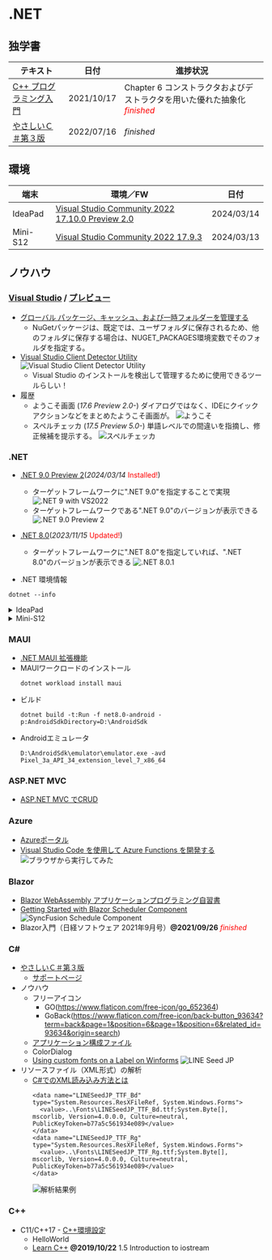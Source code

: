 # .NET

##  独学書

  |テキスト                                                               |日付     |進捗状況
  |----------------------------------------------------------------------|----------|---
  |[C++ プログラミング入門](http://examples.oreilly.com/core/)             |2021/10/17|Chapter 6 コンストラクタおよびデストラクタを用いた優れた抽象化<span style="color: red;">*finished*</span>
  |[やさしいＣ＃第３版](https://isbn2.sbcr.jp/03922/)                      |2022/07/16|*finished*

##  環境
  |端末       |環境／FW                                                                                               |日付
  |-----------|------------------------------------------------------------------------------------------------------|----------
  |IdeaPad    |[Visual Studio Community 2022 17.10.0 Preview 2.0](https://visualstudio.microsoft.com/ja/vs/preview/) |2024/03/14
  |Mini-S12   |[Visual Studio Community 2022 17.9.3](https://visualstudio.microsoft.com/ja/vs/)                      |2024/03/13

##  ノウハウ
### [Visual Studio](https://learn.microsoft.com/ja-jp/visualstudio/releases/2022/release-notes) / [プレビュー](https://learn.microsoft.com/ja-jp/visualstudio/releases/2022/release-notes-preview)
  - [グローバル パッケージ、キャッシュ、および一時フォルダーを管理する](https://learn.microsoft.com/ja-jp/nuget/consume-packages/managing-the-global-packages-and-cache-folders)
    - NuGetパッケージは、既定では、ユーザフォルダに保存されるため、他のフォルダに保存する場合は、NUGET_PACKAGES環境変数でそのフォルダを指定する。
  - [Visual Studio Client Detector Utility](https://learn.microsoft.com/ja-jp/visualstudio/install/tools-for-managing-visual-studio-instances?view=vs-2022)
    ![Visual Studio Client Detector Utility](../images/VisualStudio/20231006_VisualStudio_ClientDetectorUtility.png)
    -  Visual Studio のインストールを検出して管理するために使用できるツールらしい！
  - 履歴
    - ようこそ画面 (*17.6 Preview 2.0-*)
      ダイアログではなく、IDEにクイックアクションなどをまとめたようこそ画面が。
      ![ようこそ](../images/VisualStudio/20230317_VS2022_17.6_Preview2.0_welcome.png)
    - スペルチェッカ (*17.5 Preview 5.0-*)
      単語レベルでの間違いを指摘し、修正候補を提示する。
      ![スペルチェッカ](../images/VisualStudio/20230121_SpellChecker.png)
### .NET
  - [.NET 9.0 Preview 2](https://dotnet.microsoft.com/en-us/download/dotnet/9.0?hl=ja-JP)(*2024/03/14* <span style="color: red;">Installed!</span>)
    - ターゲットフレームワークに".NET 9.0"を指定することで実現
      ![.NET 9 with VS2022](../images/VisualStudio/20240314_VS2022_dotnet9.png)
    - ターゲットフレームワークである".NET 9.0"のバージョンが表示できる
      ![.NET 9.0 Preview 2](../images/VisualStudio/20240314_dotnet9_Preview2.png)
  - [.NET 8.0](https://dotnet.microsoft.com/ja-jp/download/dotnet/8.0)(*2023/11/15* <span style="color: red;">Updated!</span>)
    - ターゲットフレームワークに".NET 8.0"を指定していれば、".NET 8.0"のバージョンが表示できる
      ![.NET 8.0.1](../images/VisualStudio/20240112_dotnet8.0.1.png)

  - .NET 環境情報
  ```
  dotnet --info
  ```
  <details>
  <summary>IdeaPad</summary>

  ```
  .NET SDK:
  Version:           9.0.100-preview.2.24157.14
  Commit:            f7466905f9
  Workload version:  9.0.100-manifests.04914b26
  MSBuild version:   17.10.0-preview-24127-03+6f44380e4

  ランタイム環境:
  OS Name:     Windows
  OS Version:  10.0.26080
  OS Platform: Windows
  RID:         win-x64
  Base Path:   C:\Program Files\dotnet\sdk\9.0.100-preview.2.24157.14\

  インストール済みの .NET ワークロード:
  表示するインストール済みワークロードはありません。

  Host:
    Version:      9.0.0-preview.2.24128.5
    Architecture: x64
    Commit:       8e5e748c5c

  .NET SDKs installed:
    7.0.405 [C:\Program Files\dotnet\sdk]
    8.0.101 [C:\Program Files\dotnet\sdk]
    8.0.200 [C:\Program Files\dotnet\sdk]
    9.0.100-preview.2.24157.14 [C:\Program Files\dotnet\sdk]

  .NET runtimes installed:
    Microsoft.AspNetCore.App 7.0.15 [C:\Program Files\dotnet\shared\Microsoft.AspNetCore.App]
    Microsoft.AspNetCore.App 8.0.1 [C:\Program Files\dotnet\shared\Microsoft.AspNetCore.App]
    Microsoft.AspNetCore.App 8.0.2 [C:\Program Files\dotnet\shared\Microsoft.AspNetCore.App]
    Microsoft.AspNetCore.App 9.0.0-preview.2.24128.4 [C:\Program Files\dotnet\shared\Microsoft.AspNetCore.App]
    Microsoft.NETCore.App 7.0.15 [C:\Program Files\dotnet\shared\Microsoft.NETCore.App]
    Microsoft.NETCore.App 8.0.1 [C:\Program Files\dotnet\shared\Microsoft.NETCore.App]
    Microsoft.NETCore.App 8.0.2 [C:\Program Files\dotnet\shared\Microsoft.NETCore.App]
    Microsoft.NETCore.App 9.0.0-preview.2.24128.5 [C:\Program Files\dotnet\shared\Microsoft.NETCore.App]
    Microsoft.WindowsDesktop.App 7.0.15 [C:\Program Files\dotnet\shared\Microsoft.WindowsDesktop.App]
    Microsoft.WindowsDesktop.App 8.0.1 [C:\Program Files\dotnet\shared\Microsoft.WindowsDesktop.App]
    Microsoft.WindowsDesktop.App 8.0.2 [C:\Program Files\dotnet\shared\Microsoft.WindowsDesktop.App]
    Microsoft.WindowsDesktop.App 9.0.0-preview.2.24128.10 [C:\Program Files\dotnet\shared\Microsoft.WindowsDesktop.App]

  Other architectures found:
    x86   [C:\Program Files (x86)\dotnet]
      registered at [HKLM\SOFTWARE\dotnet\Setup\InstalledVersions\x86\InstallLocation]

  Environment variables:
    Not set

  global.json file:
    Not found

  Learn more:
    https://aka.ms/dotnet/info

  Download .NET:
    https://aka.ms/dotnet/download
  ```
  </details>
  <details>
  <summary>Mini-S12</summary>

  ```
  .NET SDK:
  Version:           8.0.101
  Commit:            6eceda187b
  Workload version:  8.0.100-manifests.30fce108

  ランタイム環境:
  OS Name:     Windows
  OS Version:  10.0.22631
  OS Platform: Windows
  RID:         win-x64
  Base Path:   C:\Program Files\dotnet\sdk\8.0.101\

  インストール済みの .NET ワークロード:
  Workload version: 8.0.100-manifests.30fce108
  表示するインストール済みワークロードはありません。

  Host:
    Version:      8.0.1
    Architecture: x64
    Commit:       bf5e279d92

  .NET SDKs installed:
    6.0.418 [C:\Program Files\dotnet\sdk]
    8.0.101 [C:\Program Files\dotnet\sdk]

  .NET runtimes installed:
    Microsoft.AspNetCore.App 6.0.26 [C:\Program Files\dotnet\shared\Microsoft.AspNetCore.App]
    Microsoft.AspNetCore.App 8.0.1 [C:\Program Files\dotnet\shared\Microsoft.AspNetCore.App]
    Microsoft.NETCore.App 6.0.26 [C:\Program Files\dotnet\shared\Microsoft.NETCore.App]
    Microsoft.NETCore.App 8.0.1 [C:\Program Files\dotnet\shared\Microsoft.NETCore.App]
    Microsoft.WindowsDesktop.App 6.0.26 [C:\Program Files\dotnet\shared\Microsoft.WindowsDesktop.App]
    Microsoft.WindowsDesktop.App 8.0.1 [C:\Program Files\dotnet\shared\Microsoft.WindowsDesktop.App]

  Other architectures found:
    x86   [C:\Program Files (x86)\dotnet]
      registered at [HKLM\SOFTWARE\dotnet\Setup\InstalledVersions\x86\InstallLocation]

  Environment variables:
    Not set

  global.json file:
    Not found

  Learn more:
    https://aka.ms/dotnet/info

  Download .NET:
    https://aka.ms/dotnet/download
  ```
  </details>

### MAUI
  - [.NET MAUI 拡張機能](https://marketplace.visualstudio.com/items?itemName=ms-dotnettools.dotnet-maui)
  - MAUIワークロードのインストール
    ```
    dotnet workload install maui
    ```
  - ビルド
    ```
    dotnet build -t:Run -f net8.0-android -p:AndroidSdkDirectory=D:\AndroidSdk
    ```
  - Androidエミュレータ
    ```
    D:\AndroidSdk\emulator\emulator.exe -avd Pixel_3a_API_34_extension_level_7_x86_64
    ```
### ASP.NET MVC
  - [ASP.NET MVC でCRUD](https://qiita.com/zaburo/items/610bd34df3c819c67551)
### Azure
  - [Azureポータル](https://portal.azure.com/#home)
  - [Visual Studio Code を使用して Azure Functions を開発する](https://learn.microsoft.com/ja-jp/azure/azure-functions/functions-develop-vs-code?tabs=csharp)
    ![ブラウザから実行してみた](../images/Azure/20230701_FunctionsTrial.png)
### Blazor
  - [Blazor WebAssembly アプリケーションプログラミング自習書](https://qiita.com/jsakamoto/items/244163860b4626c02ba0)
  - [Getting Started with Blazor Scheduler Component](https://blazor.syncfusion.com/documentation/scheduler/getting-started)
    ![SyncFusion Schedule Component](../images/Blazor/20230322_SyncFusionSchedulerInit.png)
  - Blazor入門（日経ソフトウェア 2021年9月号）**@2021/09/26** <span style="color: red;">*finished*</span>
### C#
  - [やさしいＣ＃第３版](https://isbn2.sbcr.jp/03922/)
    - [サポートページ](http://mana.on.coocan.jp/yasacs.html)
  - ノウハウ
    - フリーアイコン
      - GO(https://www.flaticon.com/free-icon/go_652364)
      - GoBack(https://www.flaticon.com/free-icon/back-button_93634?term=back&page=1&position=6&page=1&position=6&related_id=93634&origin=search)
    - [アプリケーション構成ファイル](https://www.fenet.jp/dotnet/column/language/9654/)
    - ColorDialog
    - [Using custom fonts on a Label on Winforms](https://stackoverflow.com/questions/1297264/using-custom-fonts-on-a-label-on-winforms)
      ![LINE Seed JP](../images/Windows/LINESeedJP.png)
  - リソースファイル（XML形式）の解析
    - [C#でのXML読み込み方法とは](https://www.fenet.jp/dotnet/column/language/8240/)
      ```
      <data name="LINESeedJP_TTF_Bd" type="System.Resources.ResXFileRef, System.Windows.Forms">
        <value>..\Fonts\LINESeedJP_TTF_Bd.ttf;System.Byte[], mscorlib, Version=4.0.0.0, Culture=neutral, PublicKeyToken=b77a5c561934e089</value>
      </data>
      <data name="LINESeedJP_TTF_Rg" type="System.Resources.ResXFileRef, System.Windows.Forms">
        <value>..\Fonts\LINESeedJP_TTF_Rg.ttf;System.Byte[], mscorlib, Version=4.0.0.0, Culture=neutral, PublicKeyToken=b77a5c561934e089</value>
      </data>
      ```
      ![解析結果例](../images/VisualStudio/20230326_Analyze_XML_Resources.png)
### C++
  - C11/C++17 - [C++環境設定](https://code.visualstudio.com/docs/cpp/config-msvc)
    - HelloWorld
    - [Learn C++](https://www.learncpp.com/) **@2019/10/22** 1.5 Introduction to iostream
